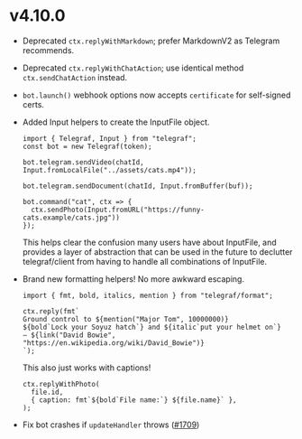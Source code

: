 # v4.10.0

- Deprecated `ctx.replyWithMarkdown`; prefer MarkdownV2 as Telegram recommends.
- Deprecated `ctx.replyWithChatAction`; use identical method `ctx.sendChatAction` instead.
- `bot.launch()` webhook options now accepts `certificate` for self-signed certs.
- Added Input helpers to create the InputFile object.

  ```TS
  import { Telegraf, Input } from "telegraf";
  const bot = new Telegraf(token);

  bot.telegram.sendVideo(chatId, Input.fromLocalFile("../assets/cats.mp4"));

  bot.telegram.sendDocument(chatId, Input.fromBuffer(buf));

  bot.command("cat", ctx => {
    ctx.sendPhoto(Input.fromURL("https://funny-cats.example/cats.jpg"))
  });
  ```

  This helps clear the confusion many users have about InputFile, and provides a layer of abstraction that can be used in the future to declutter telegraf/client from having to handle all combinations of InputFile.

- Brand new formatting helpers! No more awkward escaping.

  ```TS
  import { fmt, bold, italics, mention } from "telegraf/format";

  ctx.reply(fmt`
  Ground control to ${mention("Major Tom", 10000000)}
  ${bold`Lock your Soyuz hatch`} and ${italic`put your helmet on`}
  — ${link("David Bowie", "https://en.wikipedia.org/wiki/David_Bowie")}
  `);
  ```

  This also just works with captions!

  ```TS
  ctx.replyWithPhoto(
    file.id,
    { caption: fmt`${bold`File name:`} ${file.name}` },
  );
  ```

- Fix bot crashes if `updateHandler` throws ([#1709](https://github.com/telegraf/telegraf/issues/1709))
